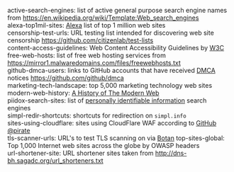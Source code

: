 active-search-engines: list of active general purpose search engine names from <https://en.wikipedia.org/wiki/Template:Web_search_engines>  
alexa-top1mil-sites: [Alexa](https://www.alexa.com) list of top 1 million web sites  
censorship-test-urls: URL testing list intended for discovering web site censorship <https://github.com/citizenlab/test-lists>  
content-access-guidelines: Web Content Accessibility Guidelines by [W3C](https://www.w3.org "World Wide Web Consortium")  
free-web-hosts: list of free web hosting services from <https://mirror1.malwaredomains.com/files/freewebhosts.txt>  
github-dmca-users: links to GitHub accounts that have received [DMCA](https://en.wikipedia.org/wiki/Digital_Millennium_Copyright_Act "Digital Millenium Copyright Act") notices <https://github.com/github/dmca>  
marketing-tech-landscape: top 5,000 marketing technology web sites  
modern-web-history: [A History of The Modern Web](https://github.com/whatwg/web-history "WHATWG web-history")  
piidox-search-sites: list of [personally identifiable information](https://en.wikipedia.org/wiki/Personally_identifiable_information) search engines  
simpl-redir-shortcuts: shortcuts for redirection on `simpl.info`  
sites-using-cloudflare: sites using CloudFlare WAF according to [GitHub @pirate](https://github.com/pirate)  
tls-scanner-urls: URL's to test TLS scanning on via [Botan](https://en.wikipedia.org/wiki/Botan_(programming_library))  
top-sites-global: Top 1,000 Internet web sites across the globe by OWASP headers  
url-shortener-site: URL shortener sites taken from <http://dns-bh.sagadc.org/url_shorteners.txt>  
